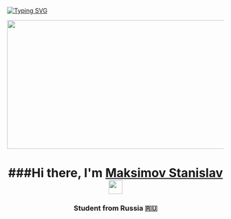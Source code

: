  [![Typing SVG](https://readme-typing-svg.herokuapp.com?color=%2336BCF7&lines=4931101/30003)](https://git.io/typing-svg)
  <div align="center">
  <img src="https://media.giphy.com/media/dWesBcTLavkZuG35MI/giphy.gif" width="600" height="300"/>
</div>

    
<h1 align="center">###Hi there, I'm <a href="https://vk.com/albemute/" target="_blank">Maksimov Stanislav</a> 
<img src="https://github.com/blackcater/blackcater/raw/main/images/Hi.gif" height="32"/></h1>
<h3 align="center"> Student from Russia 🇷🇺</h3>
<!--
**AlbeMute/AlbeMute** is a ✨ _special_ ✨ repository because its `README.md` (this file) appears on your GitHub profile.

Here are some ideas to get you started:

- 🔭 I’m currently working on ...
- 🌱 I’m currently learning ...
- 👯 I’m looking to collaborate on ...
- 🤔 I’m looking for help with ...
- 💬 Ask me about ...
- 📫 How to reach me: ...
- 😄 Pronouns: ...
- ⚡ Fun fact: ...
-->
